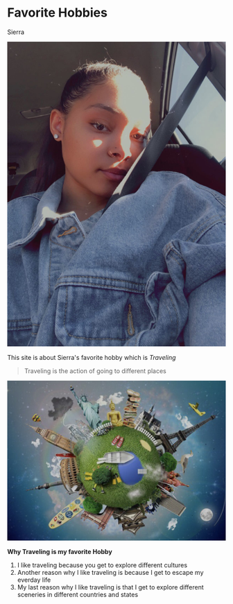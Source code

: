 # Favorite Hobbies
Sierra 

![Some text of what the picture is](Sierra.JPG)

This site is about Sierra's favorite hobby which is *Traveling*

>Traveling is the action of going to different places

![Some text of what the picture is](Travel.JPG)

**Why Traveling is my favorite Hobby**
1. I like traveling because you get to explore different cultures
2. Another reason why I like traveling is because I get to escape my everday life
3. My last reason why I like traveling is that I get to explore different sceneries in different countries and states




